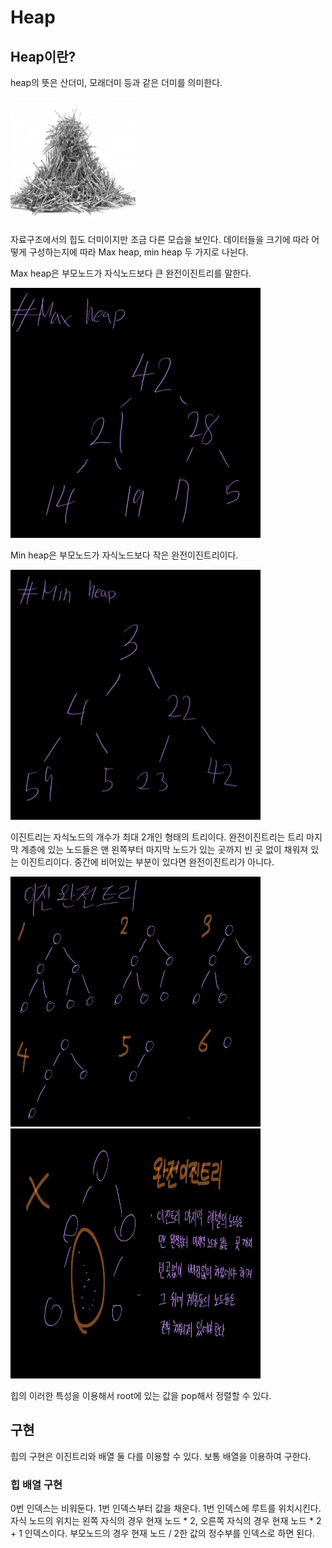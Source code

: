 # Heap

## Heap이란?

heap의 뜻은 산더미, 모래더미 등과 같은 더미를 의미한다.

<img src="./imgs/heap/nail_heap.webp" width="200px" height="200px" title="binary tree"/>

자료구조에서의 힙도 더미이지만 조금 다른 모습을 보인다.
데이터들을 크기에 따라 어떻게 구성하는지에 따라 Max heap, min heap 두 가지로 나뉜다.

Max heap은 부모노드가 자식노드보다 큰 완전이진트리를 말한다.

<img src="./imgs/heap/maxheap00.jpg" width="400px" height="400px" title="binary tree"/>

Min heap은 부모노드가 자식노드보다 작은 완전이진트리이다.

<img src="./imgs/heap/minheap00.jpg" width="400px" height="400px" title="binary tree"/>

이진트리는 자식노드의 개수가 최대 2개인 형태의 트리이다.
완전이진트리는 트리 마지막 계층에 있는 노드들은 맨 왼쪽부터 마지막 노드가 있는 곳까지 빈 곳 없이 채워져 있는 이진트리이다.
중간에 비어있는 부분이 있다면 완전이진트리가 아니다.

<img src="./imgs/heap/heap00.jpg" width="400px" height="400px" title="binary tree"/>
<img src="./imgs/heap/heap01.jpg" width="400px" height="400px" title="binary tree"/>

힙의 이러한 특성을 이용해서 root에 있는 값을 pop해서 정렬할 수 있다.

## 구현

힙의 구현은 이진트리와 배열 둘 다를 이용할 수 있다.
보통 배열을 이용하여 구한다.

### 힙 배열 구현

0번 인덱스는 비워둔다.
1번 인덱스부터 값을 채운다.
1번 인덱스에 루트를 위치시킨다.
자식 노드의 위치는 왼쪽 자식의 경우 현재 노드 \* 2, 오른쪽 자식의 경우 현재 노드 \* 2 + 1 인덱스이다.
부모노드의 경우 현재 노드 / 2한 값의 정수부를 인덱스로 하면 된다.
